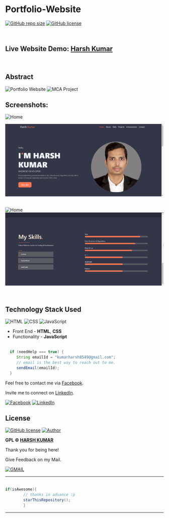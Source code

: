 # Portfolio-Website
 [![GitHub repo size](https://img.shields.io/github/repo-size/harshmgr/Portfolio-Website)](https://github.com/harshmgr/Portfolio-Website) [![GitHub license](https://img.shields.io/github/license/harshmgr/Portfolio-Website)](https://github.com/harshmgr/Portfolio-Website/blob/main/LICENSE)

&nbsp;

## Live Website Demo: [Harsh Kumar](https://harshmgr.github.io/Portfolio-Website/)
&nbsp;

## Abstract

![Portfolio Website](https://img.shields.io/badge/Portfolio-Website-lightgrey)
![MCA Project](https://img.shields.io/badge/MCA-Portfolio-blue)
&nbsp;
&nbsp;

## Screenshots:

![Home](https://img.shields.io/badge/1-Home-blue)

![Home Screen](Screenshots/home.png "Home")
&nbsp;

![Home](https://img.shields.io/badge/2-My_Skills-yellow)
![My Skills](Screenshots/skills.png "Skills")

&nbsp;

## Technology Stack Used

![HTML](https://img.shields.io/badge/frontend-html-blue.svg?logo=html5&style=flat-square)
![CSS](https://img.shields.io/badge/frontend-css-yellowgreen.svg?logo=css3&style=flat-square)
![JavaScript](https://img.shields.io/badge/frontend-javascript-ff69b4.svg?logo=javascript&style=flat-square)

- Front End - **HTML**, **CSS**
- Functionality - **JavaScript**


```java

  if (needHelp === true) {
     String emailId = "kumarharsh8549@gmail.com";
     // email is the best way to reach out to me.
     sendEmail(emailId);
  }

```

Feel free to contact me via [Facebook](https://www.facebook.com/harsh.arya.mgr/).

Invite me to connect on [LinkedIn](https://www.linkedin.com/in/harshkumar001/).

[![Facebook](https://img.shields.io/static/v1.svg?label=follow&message=@harsh.arya.mgr&color=9cf&logo=facebook&style=flat&logoColor=white&colorA=informational)](https://m.facebook.com/harsh.arya.mgr) [![LinkedIn](https://img.shields.io/static/v1.svg?label=connect&message=@harshkumar001&color=success&logo=linkedin&style=flat&logoColor=white&colorA=blue)](https://www.linkedin.com/in/harshkumar001/)


## License

[![GitHub license](https://img.shields.io/github/license/harshmgr/Examination-Application.svg?style=social&logo=github)](https://github.com/harshmgr/Portfolio-Website/LICENSE) [![Author](https://img.shields.io/static/v1.svg?label=Author&message=@harshmgr&logo=github&style=social)](https://github.com/harshmgr)

**GPL &copy; [HARSH KUMAR](https://github.com/harshmgr/Portfolio-Website/LICENSE)**

Thank you for being here!

Give Feedback on my Mail.

[![GMAIL](https://img.shields.io/static/v1.svg?label=send&message=kumarharsh8549@gmail.com&color=red&logo=gmail&style=social)](https://github.com/harshmgr)

------

```java

if(isAwesome){
        // thanks in advance :p
        starThisRepository();
        }

```

-------
